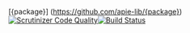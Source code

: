 [{package}]  (https://github.com/apie-lib/{package})[![Scrutinizer Code Quality](https://scrutinizer-ci.com/g/apie-lib/{package}/badges/quality-score.png?b=main)](https://scrutinizer-ci.com/g/apie-lib/{package}/?branch=main)[![Build Status](https://scrutinizer-ci.com/g/apie-lib/{package}/badges/build.png?b=main)](https://scrutinizer-ci.com/g/apie-lib/{package}/build-status/main)
